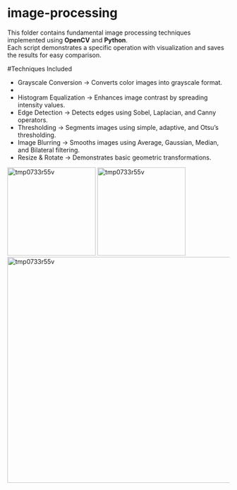# image-processing
This folder contains fundamental image processing techniques implemented using **OpenCV** and **Python**.  
Each script demonstrates a specific operation with visualization and saves the results for easy comparison.

#Techniques Included

- Grayscale Conversion → Converts color images into grayscale format.
- 
- Histogram Equalization → Enhances image contrast by spreading intensity values.  
- Edge Detection → Detects edges using Sobel, Laplacian, and Canny operators.  
- Thresholding → Segments images using simple, adaptive, and Otsu’s thresholding.  
- Image Blurring → Smooths images using Average, Gaussian, Median, and Bilateral filtering.  
- Resize & Rotate → Demonstrates basic geometric transformations.  

<img width="200" height="200" alt="tmp0733r55v" src="https://github.com/user-attachments/assets/4ed4893c-f633-43c2-9dbc-11a77bb3ae6a" />
<img width="200" height="200" alt="tmp0733r55v" src="https://github.com/user-attachments/assets/d8693b83-16bd-49cf-a4d2-d35e7c7217ed" />
<img width="512" height="512" alt="tmp0733r55v" src="https://github.com/user-attachments/assets/bbf6ddd5-9927-4180-8215-4653aceeb370" />


